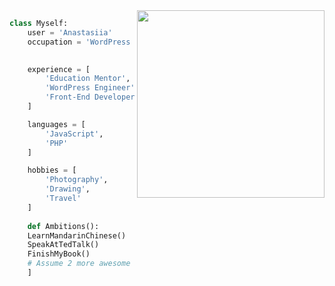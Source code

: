 
<img src = 'https://user-images.githubusercontent.com/93858009/188730308-fe255415-93b5-4764-9edc-c3a756185832.gif' width='300' align="right"/>


```python
class Myself:
    user = 'Anastasiia'
    occupation = 'WordPrеss developer'
   

    experience = [
        'Education Mentor',
        'WordPrеss Engineer',
        'Front-End Developer'
    ]

    languages = [
        'JavaScript',
        'PHP'
    ]

    hobbies = [
        'Photography',
        'Drawing',
        'Travel'
    ]
    
    def Ambitions():
	LearnMandarinChinese()
	SpeakAtTedTalk()
	FinishMyBook()
	# Assume 2 more awesome ambitions here  ;)
    ]
  ```
